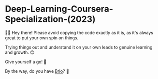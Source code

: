 # Deep-Learning-Coursera-Specialization-(2023)

🚫📝 Hey there! Please avoid copying the code exactly as it is, as it's always great to put your own spin on things.

Trying things out and understand it on your own leads to genuine learning and growth. 😉 

Give yourself a go! 💪

By the way, do you have [Brio](https://www.youtube.com/watch?v=vagjXnjqeas)? 👀

